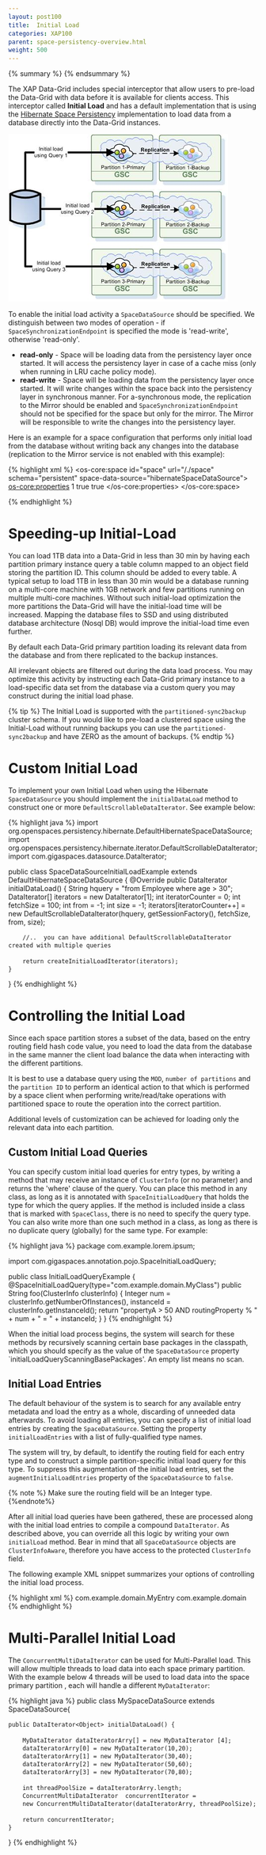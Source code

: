 ```yaml
---
layout: post100
title:  Initial Load
categories: XAP100
parent: space-persistency-overview.html
weight: 500
---
```



{% summary  %} {% endsummary %}



The XAP Data-Grid includes special interceptor that allow users to pre-load the Data-Grid with data before it is available for clients access. This interceptor called **Initial Load** and has a default implementation that is using the [Hibernate Space Persistency](./hibernate-space-persistency.html) implementation to load data from a database directly into the Data-Grid instances.

![eds_initial_load.jpg](/attachment_files/eds_initial_load.jpg)

To enable the initial load activity a `SpaceDataSource` should be specified. We distinguish between two modes of operation - if `SpaceSynchronizationEndpoint` is specified the mode is 'read-write', otherwise 'read-only'.

- **read-only** - Space will be loading data from the persistency layer once started. It will access the persistency layer in case of a cache miss (only when running in LRU cache policy mode).
- **read-write** - Space will be loading data from the persistency layer once started. It will write changes within the space back into the persistency layer in synchronous manner. For a-synchronous mode, the replication to the Mirror should be enabled and `SpaceSynchronizationEndpoint` should not be specified for the space but only for the mirror. The Mirror will be responsible to write the changes into the persistency layer.

Here is an example for a space configuration that performs only initial load from the database without writing back any changes into the database (replication to the Mirror service is not enabled with this example):

{% highlight xml %}
<os-core:space id="space" url="/./space" schema="persistent" space-data-source="hibernateSpaceDataSource">
    <os-core:properties>
        <props>
            <!-- Use ALL IN CACHE -->
            <prop key="space-config.engine.cache_policy">1</prop>
            <prop key="cluster-config.cache-loader.external-data-source">true</prop>
            <prop key="cluster-config.cache-loader.central-data-source">true</prop>
        </props>
    </os-core:properties>
</os-core:space>

<bean id="hibernateSpaceDataSource" class="org.openspaces.persistency.hibernate.DefaultHibernateSpaceDataSourceFactoryBean">
    <property name="sessionFactory" ref="sessionFactory"/>
</bean>
{% endhighlight %}

# Speeding-up Initial-Load

You can load 1TB data into a Data-Grid in less than 30 min by having each partition primary instance query a table column mapped to an object field storing the partition ID. This column should be added to every table. A typical setup to load 1TB in less than 30 min would be a database running on a multi-core machine with 1GB network and few partitions running on multiple multi-core machines. Without such initial-load optimization the more partitions the Data-Grid will have the initial-load time will be increased. Mapping the database files to SSD and using distributed database architecture (Nosql DB) would improve the initial-load time even further.

By default each Data-Grid primary partition loading its relevant data from the database and from there replicated to the backup instances.

All irrelevant objects are filtered out during the data load process. You may optimize this activity by instructing each Data-Grid primary instance to a load-specific data set from the database via a custom query you may construct during the initial load phase.

{% tip %}
The Initial Load is supported with the `partitioned-sync2backup` cluster schema. If you would like to pre-load a clustered space using the Initial-Load without running backups you can use the `partitioned-sync2backup` and have ZERO as the amount of backups.
{% endtip %}

# Custom Initial Load

To implement your own Initial Load when using the Hibernate `SpaceDataSource` you should implement the `initialDataLoad` method to construct one or more `DefaultScrollableDataIterator`.
See example below:

{% highlight java %}
import org.openspaces.persistency.hibernate.DefaultHibernateSpaceDataSource;
import org.openspaces.persistency.hibernate.iterator.DefaultScrollableDataIterator;
import com.gigaspaces.datasource.DataIterator;

public class SpaceDataSourceInitialLoadExample extends DefaultHibernateSpaceDataSource {
    @Override
    public DataIterator<Object> initialDataLoad() {
        String hquery = "from Employee where age > 30";
        DataIterator[] iterators = new DataIterator[1];
        int iteratorCounter = 0;
        int fetchSize = 100;
        int from = -1;
        int size = -1;
        iterators[iteratorCounter++] = new DefaultScrollableDataIterator(hquery, getSessionFactory(), fetchSize, from, size);

        //..  you can have additional DefaultScrollableDataIterator created with multiple queries

        return createInitialLoadIterator(iterators);
    }
}
{% endhighlight %}

# Controlling the Initial Load

Since each space partition stores a subset of the data, based on the entry routing field hash code value, you need to load the data from the database in the same manner the client load balance the data when interacting with the different partitions.

It is best to use a database query using the `MOD`, `number of partitions` and the `partition ID` to perform an identical action to that which is performed by a space client when performing write/read/take operations with partitioned space to route the operation into the correct partition.

Additional levels of customization can be achieved for loading only the relevant data into each partition.

## Custom Initial Load Queries

You can specify custom initial load queries for entry types, by writing a method that may receive an instance of `ClusterInfo` (or no parameter) and returns the 'where' clause of the query. You can place this method in any class, as long as it is annotated with `SpaceInitialLoadQuery` that holds the type for which the query applies. If the method is included inside a class that is marked with `SpaceClass`, there is no need to specify the query type. You can also write more than one such method in a class, as long as there is no duplicate query (globally) for the same type. For example:

{% highlight java %}
package com.example.lorem.ipsum;

import com.gigaspaces.annotation.pojo.SpaceInitialLoadQuery;

public class InitialLoadQueryExample {
    @SpaceInitialLoadQuery(type="com.example.domain.MyClass")
    public String foo(ClusterInfo clusterInfo) {
        Integer num = clusterInfo.getNumberOfInstances(), instanceId = clusterInfo.getInstanceId();
        return "propertyA > 50 AND routingProperty % " + num + " = " + instanceId;
    }
}
{% endhighlight %}

When the initial load process begins, the system will search for these methods by recursively scanning certain base packages in the classpath, which you should specify as the value of the `SpaceDataSource` property `initialLoadQueryScanningBasePackages'. An empty list means no scan.

## Initial Load Entries

The default behaviour of the system is to search for any available entry metadata and load the entry as a whole, discarding of unneeded data afterwards. To avoid loading all entries, you can specify a list of initial load entries by creating the `SpaceDataSource`. Setting the property `initialLoadEntries` with a list of fully-qualified type names.

The system will try, by default, to identify the routing field for each entry type and to construct a simple partition-specific initial load query for this type. To suppress this augmentation of the initial load entries, set the `augmentInitialLoadEntries` property of the `SpaceDataSource` to `false`.

{% note %}
Make sure the routing field will be an Integer type.
{%endnote%}

After all initial load queries have been gathered, these are processed along with the initial load entries to compile a compound `DataIterator`. As described above, you can override all this logic by writing your own `initialLoad` method. Bear in mind that all `SpaceDataSource` objects are `ClusterInfoAware`, therefore you have access to the protected `ClusterInfo` field.

The following example XML snippet summarizes your options of controlling the initial load process.

{% highlight xml %}
<bean id="hibernateSpaceDataSource" class="org.openspaces.persistency.hibernate.DefaultHibernateSpaceDataSourceFactoryBean">
    <property name="sessionFactory" ref="sessionFactory"/>
    <property name="initialLoadEntries">
        <!-- If absent or empty, the system will search for all available entry metadata -->
        <list>
            <value>com.example.domain.MyEntry</value>
        </list>
    </property>
    <!-- switch for creating partition-specific queries for entries -->
    <property name="augmentInitialLoadEntries" value="false"/>
    <property name="initialLoadQueryScanningBasePackages">
        <!-- If absent or empty, the system will not search for initial load query methods -->
        <list>
            <value>com.example.domain</value>
        </list>
    </property>
</bean>
{% endhighlight %}

# Multi-Parallel Initial Load

The `ConcurrentMultiDataIterator` can be used for Multi-Parallel load. This will allow multiple threads to load data into each space primary partition. With the example below 4 threads will be used to load data into the space primary partition , each will handle a different `MyDataIterator`:

{% highlight java %}
public class MySpaceDataSource extends SpaceDataSource{

	public DataIterator<Object> initialDataLoad() {
		
		MyDataIterator dataIteratorArry[] = new MyDataIterator [4];
		dataIteratorArry[0] = new MyDataIterator(10,20);
		dataIteratorArry[1] = new MyDataIterator(30,40);
		dataIteratorArry[2] = new MyDataIterator(50,60);
		dataIteratorArry[3] = new MyDataIterator(70,80);
		
		int threadPoolSize = dataIteratorArry.length;
		ConcurrentMultiDataIterator  concurrentIterator = 
		new ConcurrentMultiDataIterator(dataIteratorArry, threadPoolSize);
		
		return concurrentIterator;
	}
}
{% endhighlight %}

